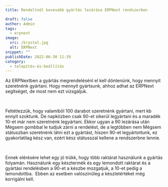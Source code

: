 ```yaml
---
title: Rendeltnél kevesebb gyártás lezárása ERPNext rendszerben

draft: false
author: Admin
tags:
  - erpnext
image:
  src: /krystal.jpg
  alt: ERPNext
snippet: ""
publishDate: 2022-06-30 11:39
category:
  - telepítés-és-beállítás
---
```


<div class="ql-editor read-mode"><p>Az ERPNextben a gyártás megrendelésénl el kell döntenünk, hogy mennyit szeretnénk gyártani. Hogy mennyit gyártsunk, ahhoz adhat az ERPNext segítséget, de most nem ezt vizsgáljuk. </p><p><br></p><p>Feltétlezzük, hogy valamiből 100 darabot szeretnénk gyártani, mert kb ennyit szoktunk. De napközben csak 90-et sikerül legyártani és a maradék 10-et már nem szeretnénk legyártani. Ekkor ugyan a 90 lezárása után Mégsem gombbal le tudjuk zárni a rendelést, de a legtöbben nem Mégsem státuszban szeretnénk látni ezt a gyártást, hiszen 90-et legyártottunk, ez gyakorlatilag kész van, ezért kész státusszal kellene a rendszerbne lennie. </p><p><br></p><p>Ennek elérésére lehet egy jó trükk, hogy több raktárat használunk a gyártás folyamán. Használunk egy késztermék és egy lemondott raktárat és a gyártási rendelésben a 90-et a készbe mozgatjuk, a 10-et pedig a lemondottba. &nbsp;Ebben az esetben valószínűleg a készletértéket még korrigálni kell. </p></div>
